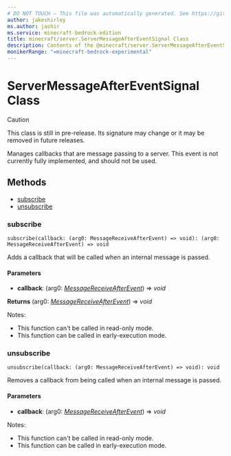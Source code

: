 ```yaml
---
# DO NOT TOUCH — This file was automatically generated. See https://github.com/mojang/minecraftapidocsgenerator to modify descriptions, examples, etc.
author: jakeshirley
ms.author: jashir
ms.service: minecraft-bedrock-edition
title: minecraft/server.ServerMessageAfterEventSignal Class
description: Contents of the @minecraft/server.ServerMessageAfterEventSignal class.
monikerRange: "=minecraft-bedrock-experimental"
---
```

# ServerMessageAfterEventSignal Class

> [!CAUTION]
> This class is still in pre-release.  Its signature may change or it may be removed in future releases.

Manages callbacks that are message passing to a server. This event is not currently fully implemented, and should not be used.

## Methods
- [subscribe](#subscribe)
- [unsubscribe](#unsubscribe)

### **subscribe**
`
subscribe(callback: (arg0: MessageReceiveAfterEvent) => void): (arg0: MessageReceiveAfterEvent) => void
`

Adds a callback that will be called when an internal message is passed.

#### **Parameters**
- **callback**: (arg0: [*MessageReceiveAfterEvent*](MessageReceiveAfterEvent.md)) => *void*

**Returns** (arg0: [*MessageReceiveAfterEvent*](MessageReceiveAfterEvent.md)) => *void*
  
Notes:
- This function can't be called in read-only mode.
- This function can be called in early-execution mode.

### **unsubscribe**
`
unsubscribe(callback: (arg0: MessageReceiveAfterEvent) => void): void
`

Removes a callback from being called when an internal message is passed.

#### **Parameters**
- **callback**: (arg0: [*MessageReceiveAfterEvent*](MessageReceiveAfterEvent.md)) => *void*
  
Notes:
- This function can't be called in read-only mode.
- This function can be called in early-execution mode.
